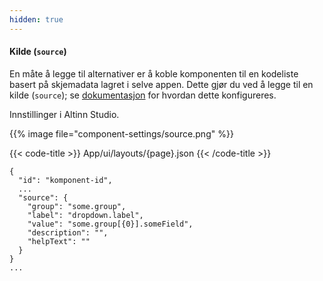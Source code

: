 ```yaml
---
hidden: true
---
```


<!-- begin intro -->
#### Kilde (`source`)

En måte å legge til alternativer er å koble komponenten til en kodeliste basert på skjemadata lagret i selve appen.
 Dette gjør du ved å legge til en kilde (`source`); se [dokumentasjon](/nb/altinn-studio/v8/guides/development/options/repeating-group-codelists/) for hvordan dette konfigureres.
<!-- end intro -->


<!-- begin asd -->
Innstillinger i Altinn Studio.

{{% image file="component-settings/source.png" %}}
<!-- end asd -->


<!-- begin code -->
{{< code-title >}}
App/ui/layouts/{page}.json
{{< /code-title >}}

```json{hl_lines="4-9"}
{
  "id": "komponent-id",
  ...
  "source": {
    "group": "some.group",
    "label": "dropdown.label",
    "value": "some.group[{0}].someField",
    "description": "",
    "helpText": ""
  }
}
...
```
<!-- end code -->


<!-- begin more -->

<!-- end more -->